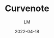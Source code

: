 ---
_id: dov8w1dg1wau9l1ujl5kdov8w60m1pwv
author: LM
title: Curvenote
summary: A beautiful writing tool designed for technical writing, connected to Jupyter.
features:
- Write an article, report, or scientific paper and easily include citations, references,
  equations and figures.
- Make any article interactive
- Publish your work with ease
categories:
- Publishing and Sharing
tags:
- Publication
- Writing
platforms:
- Web
fields:
- General and Interdisciplinary
links:
- name: curvenote.com
  link: https://curvenote.com/
date: '2022-04-18'

---
